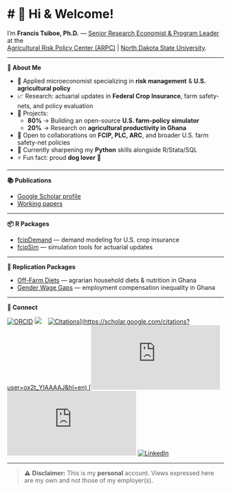 \# 👋 Hi & Welcome!
================

<!-- README.md is generated from README.Rmd. Please edit that file -->

I’m **Francis Tsiboe, Ph.D.** — [Senior Research Economist & Program
Leader](https://www.arpc-ndsu.com/team/francis-tsiboe) at the  
[Agricultural Risk Policy Center (ARPC)](https://www.arpc-ndsu.com/) \|
[North Dakota State University](https://www.ndsu.edu/).

------------------------------------------------------------------------

**🔎 About Me**

- 🏢 Applied microeconomist specializing in **risk management** & **U.S.
  agricultural policy**  
- 📈 Research: actuarial updates in **Federal Crop Insurance**, farm
  safety-nets, and policy evaluation  
- 🔭 Projects:
  - **80%** → Building an open-source **U.S. farm-policy simulator**  
  - **20%** → Research on **agricultural productivity in Ghana**  
- 👯 Open to collaborations on **FCIP, PLC, ARC**, and broader U.S. farm
  safety-net policies  
- 🌱 Currently sharpening my **Python** skills alongside R/Stata/SQL  
- ⚡ Fun fact: proud **dog lover** 🐶

------------------------------------------------------------------------

**📚 Publications**

- [Google Scholar
  profile](https://scholar.google.com/citations?user=ox2t_YIAAAAJ&hl=en)  
- [Working
  papers](https://github.com/ftsiboe/ftsiboe/wiki/My-working-papers)

------------------------------------------------------------------------

**📦 R Packages**

- [fcipDemand](link) — demand modeling for U.S. crop insurance  
- [fcipSim](link) — simulation tools for actuarial updates

------------------------------------------------------------------------

**🔁 Replication Packages**

- [Off-Farm Diets](link) — agrarian household diets & nutrition in
  Ghana  
- [Gender Wage Gaps](link) — employment compensation inequality in Ghana

------------------------------------------------------------------------

**🔗 Connect**

[![ORCID](https://img.shields.io/badge/ORCID-0000_0001_5984_1072-green)](https://orcid.org/0000-0001-5984-1072)
[![](https://img.shields.io/badge/GoogleScholar-Francis_Tsiboe-grey?style=flat-square&labelColor=4285F4&logo=googlescholar&logoColor=white)](https://scholar.google.com/citations?user=ox2t_YIAAAAJ&hl=en)
 
[![Citations](https://img.shields.io/badge/dynamic/json?label=Citations&query=$.citations&url=https://raw.githubusercontent.com/ftsiboe/ftsiboe/main/scholar-metrics.json)\](https://scholar.google.com/citations?user=ox2t_YIAAAAJ&hl=en)
\[![h‑index](https://img.shields.io/badge/dynamic/json?label=h‑index&query=$.h_index&url=https://raw.githubusercontent.com/ftsiboe/ftsiboe/main/scholar-metrics.json)](https://scholar.google.com/citations?user=ox2t_YIAAAAJ&hl=en)
[![i10‑index](https://img.shields.io/badge/dynamic/json?label=i10‑index&query=$.i10_index&url=https://raw.githubusercontent.com/ftsiboe/ftsiboe/main/scholar-metrics.json)](https://scholar.google.com/citations?user=ox2t_YIAAAAJ&hl=en)
[![LinkedIn](https://img.shields.io/badge/LinkedIn-Francis_Tsiboe-0A66C2?logo=linkedin)](https://www.linkedin.com/in/francis-tsiboe-02b97248/)

------------------------------------------------------------------------

> ⚠️ **Disclaimer:** This is my **personal** account. Views expressed
> here are my own and not those of my employer(s).

<!--
**ftsiboe/ftsiboe** is a ✨ _special_ ✨ repository because its `README.md` (this file) appears on your GitHub profile.
&#10;Here are some ideas to get you started:
&#10;![GitHub stats](https://github-readme-stats.vercel.app/api?username=ftsiboe&show_icons=true)
# Francis Tsiboe
&#10;**Senior Research Economist @ ARPC, NDSU**
&#10;- 🌱 Developing an open‑source U.S. farm policy simulator  
- 📈 Modeling actuarial updates in Federal Crop Insurance  
- 🛠️ Tech: R · Python · Stata · SQL  
- 📂 Key repos: [GH‑Agric‑Productivity‑Lab](https://github.com/ftsiboe/GH-Agric-Productivity-Lab), [FCIP‑Actuarial‑Updates](https://github.com/ftsiboe/FCIP-Actuarial-Updates)  
- 📫 francis.tsiboe@ndsu.edu · [LinkedIn](https://linkedin.com/in/francis-tsiboe) · [Twitter](https://twitter.com/ftsiboe)
&#10;
- 🔭 I’m currently working on ...
- 🌱 I’m currently learning ...
- 👯 I’m looking to collaborate on ...
- 🤔 I’m looking for help with ...
- 💬 Ask me about ...
- 📫 How to reach me: ...
- 😄 Pronouns: ...
- ⚡ Fun fact: ...
-->
